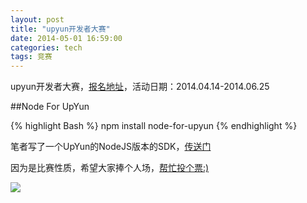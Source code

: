 ```yaml
---
layout: post
title: "upyun开发者大赛"
date: 2014-05-01 16:59:00
categories: tech
tags: 竞赛
---
```


upyun开发者大赛，[报名地址][1]，活动日期：2014.04.14-2014.06.25

##Node For UpYun

{% highlight Bash %}
npm install node-for-upyun
{% endhighlight %}

笔者写了一个UpYun的NodeJS版本的SDK，[传送门][2]

因为是比赛性质，希望大家捧个人场，[帮忙投个票:)][3]

<img class="img-responsive img-thumbnail" src="{{ site.url }}/resources/node-for-upyun.png">


[1]:https://www.upyun.com/op/dev/
[2]:https://gitcafe.com/huangchaosuper/node-for-UPYUN
[3]:http://upyun.gitcafe.com/projects?category=top50